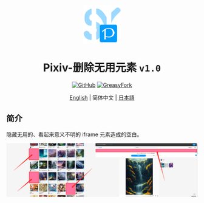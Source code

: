 <div align="center">
    <img src="https://github.com/SynRGB/Pixiv-DeleteNoNeed/raw/main/%23README/icon/256.png" width="20%"/>
    <h1>Pixiv-删除无用元素 <code>v1.0</code></h1>
	<p>
        <a href='https://github.com/SynRGB/Pixiv-DeleteNoNeed'><img src="https://img.shields.io/badge/-GitHub-3A3A3A?style=flat&amp;logo=GitHub&amp;logoColor=white" referrerpolicy="no-referrer" alt="GitHub"></a>
	    <a href='https://greasyfork.org/zh-CN/scripts/453775-pixiv-deletenoneed'><img src="https://img.shields.io/badge/-GreasyFork-670000?style=flat&amp;logo=tampermonkey&amp;logoColor=white" referrerpolicy="no-referrer" alt="GreasyFork"></a>
    </p>
	<p><a href='https://github.com/SynRGB/Pixiv-DeleteNoNeed/blob/main/README.md'>English</a> | 简体中文 | <a href="https://github.com/SynRGB/Pixiv-DeleteNoNeed/blob/main/%23README/README-ja.md">日本語</a></p>
</div>

## 简介

隐藏无用的、看起来意义不明的 iframe 元素造成的空白。

<img src="https://github.com/SynRGB/Pixiv-DeleteNoNeed/raw/main/%23README/example.png"/>